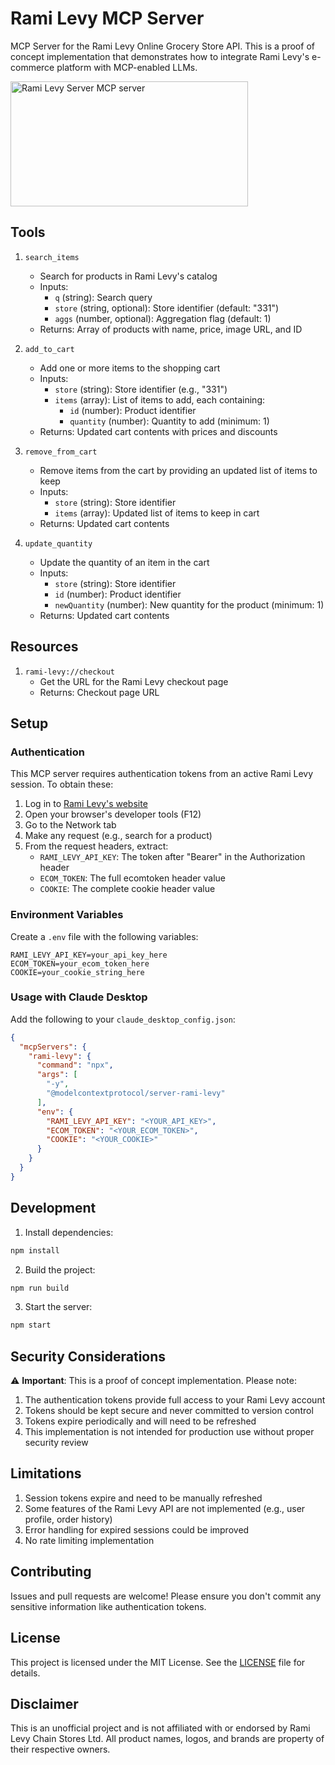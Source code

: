 # Rami Levy MCP Server

MCP Server for the Rami Levy Online Grocery Store API. This is a proof of concept implementation that demonstrates how to integrate Rami Levy's e-commerce platform with MCP-enabled LLMs.

<a href="https://glama.ai/mcp/servers/3up0tbfts7"><img width="380" height="200" src="https://glama.ai/mcp/servers/3up0tbfts7/badge" alt="Rami Levy Server MCP server" /></a>

## Tools

1. `search_items`
   - Search for products in Rami Levy's catalog
   - Inputs:
     - `q` (string): Search query
     - `store` (string, optional): Store identifier (default: "331")
     - `aggs` (number, optional): Aggregation flag (default: 1)
   - Returns: Array of products with name, price, image URL, and ID

2. `add_to_cart`
   - Add one or more items to the shopping cart
   - Inputs:
     - `store` (string): Store identifier (e.g., "331")
     - `items` (array): List of items to add, each containing:
       - `id` (number): Product identifier
       - `quantity` (number): Quantity to add (minimum: 1)
   - Returns: Updated cart contents with prices and discounts

3. `remove_from_cart`
   - Remove items from the cart by providing an updated list of items to keep
   - Inputs:
     - `store` (string): Store identifier
     - `items` (array): Updated list of items to keep in cart
   - Returns: Updated cart contents

4. `update_quantity`
   - Update the quantity of an item in the cart
   - Inputs:
     - `store` (string): Store identifier
     - `id` (number): Product identifier
     - `newQuantity` (number): New quantity for the product (minimum: 1)
   - Returns: Updated cart contents

## Resources

1. `rami-levy://checkout`
   - Get the URL for the Rami Levy checkout page
   - Returns: Checkout page URL

## Setup

### Authentication
This MCP server requires authentication tokens from an active Rami Levy session. To obtain these:

1. Log in to [Rami Levy's website](https://www.rami-levy.co.il)
2. Open your browser's developer tools (F12)
3. Go to the Network tab
4. Make any request (e.g., search for a product)
5. From the request headers, extract:
   - `RAMI_LEVY_API_KEY`: The token after "Bearer" in the Authorization header
   - `ECOM_TOKEN`: The full ecomtoken header value
   - `COOKIE`: The complete cookie header value

### Environment Variables
Create a `.env` file with the following variables:
```env
RAMI_LEVY_API_KEY=your_api_key_here
ECOM_TOKEN=your_ecom_token_here
COOKIE=your_cookie_string_here
```

### Usage with Claude Desktop

Add the following to your `claude_desktop_config.json`:

```json
{
  "mcpServers": {
    "rami-levy": {
      "command": "npx",
      "args": [
        "-y",
        "@modelcontextprotocol/server-rami-levy"
      ],
      "env": {
        "RAMI_LEVY_API_KEY": "<YOUR_API_KEY>",
        "ECOM_TOKEN": "<YOUR_ECOM_TOKEN>",
        "COOKIE": "<YOUR_COOKIE>"
      }
    }
  }
}
```

## Development

1. Install dependencies:
```bash
npm install
```

2. Build the project:
```bash
npm run build
```

3. Start the server:
```bash
npm start
```

## Security Considerations

⚠️ **Important**: This is a proof of concept implementation. Please note:

1. The authentication tokens provide full access to your Rami Levy account
2. Tokens should be kept secure and never committed to version control
3. Tokens expire periodically and will need to be refreshed
4. This implementation is not intended for production use without proper security review

## Limitations

1. Session tokens expire and need to be manually refreshed
2. Some features of the Rami Levy API are not implemented (e.g., user profile, order history)
3. Error handling for expired sessions could be improved
4. No rate limiting implementation

## Contributing

Issues and pull requests are welcome! Please ensure you don't commit any sensitive information like authentication tokens.

## License

This project is licensed under the MIT License. See the [LICENSE](LICENSE) file for details.

## Disclaimer

This is an unofficial project and is not affiliated with or endorsed by Rami Levy Chain Stores Ltd. All product names, logos, and brands are property of their respective owners.

